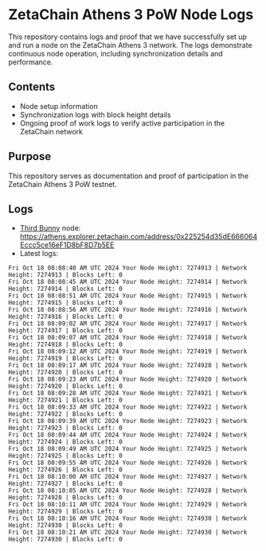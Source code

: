 # ZetaChain Athens 3 PoW Node Logs
This repository contains logs and proof that we have successfully set up and run a node on the ZetaChain Athens 3 network. The logs demonstrate continuous node operation, including synchronization details and performance.

## Contents
- Node setup information
- Synchronization logs with block height details
- Ongoing proof of work logs to verify active participation in the ZetaChain network

## Purpose
This repository serves as documentation and proof of participation in the ZetaChain Athens 3 PoW testnet.

## Logs

- [Third Bunny](https://thirdbunny.xyz/) node: https://athens.explorer.zetachain.com/address/0x225254d35dE666064Eccc5ce16eF1D8bF8D7b5EE
- Latest logs:
```
Fri Oct 18 08:08:40 AM UTC 2024 Your Node Height: 7274913 | Network Height: 7274913 | Blocks Left: 0
Fri Oct 18 08:08:45 AM UTC 2024 Your Node Height: 7274914 | Network Height: 7274914 | Blocks Left: 0
Fri Oct 18 08:08:51 AM UTC 2024 Your Node Height: 7274915 | Network Height: 7274915 | Blocks Left: 0
Fri Oct 18 08:08:56 AM UTC 2024 Your Node Height: 7274916 | Network Height: 7274916 | Blocks Left: 0
Fri Oct 18 08:09:02 AM UTC 2024 Your Node Height: 7274917 | Network Height: 7274917 | Blocks Left: 0
Fri Oct 18 08:09:07 AM UTC 2024 Your Node Height: 7274918 | Network Height: 7274918 | Blocks Left: 0
Fri Oct 18 08:09:12 AM UTC 2024 Your Node Height: 7274919 | Network Height: 7274919 | Blocks Left: 0
Fri Oct 18 08:09:17 AM UTC 2024 Your Node Height: 7274920 | Network Height: 7274920 | Blocks Left: 0
Fri Oct 18 08:09:23 AM UTC 2024 Your Node Height: 7274920 | Network Height: 7274920 | Blocks Left: 0
Fri Oct 18 08:09:28 AM UTC 2024 Your Node Height: 7274921 | Network Height: 7274921 | Blocks Left: 0
Fri Oct 18 08:09:33 AM UTC 2024 Your Node Height: 7274922 | Network Height: 7274922 | Blocks Left: 0
Fri Oct 18 08:09:39 AM UTC 2024 Your Node Height: 7274923 | Network Height: 7274923 | Blocks Left: 0
Fri Oct 18 08:09:44 AM UTC 2024 Your Node Height: 7274924 | Network Height: 7274924 | Blocks Left: 0
Fri Oct 18 08:09:49 AM UTC 2024 Your Node Height: 7274925 | Network Height: 7274925 | Blocks Left: 0
Fri Oct 18 08:09:55 AM UTC 2024 Your Node Height: 7274926 | Network Height: 7274926 | Blocks Left: 0
Fri Oct 18 08:10:00 AM UTC 2024 Your Node Height: 7274927 | Network Height: 7274927 | Blocks Left: 0
Fri Oct 18 08:10:05 AM UTC 2024 Your Node Height: 7274928 | Network Height: 7274928 | Blocks Left: 0
Fri Oct 18 08:10:11 AM UTC 2024 Your Node Height: 7274929 | Network Height: 7274929 | Blocks Left: 0
Fri Oct 18 08:10:16 AM UTC 2024 Your Node Height: 7274930 | Network Height: 7274930 | Blocks Left: 0
Fri Oct 18 08:10:21 AM UTC 2024 Your Node Height: 7274930 | Network Height: 7274930 | Blocks Left: 0
```
